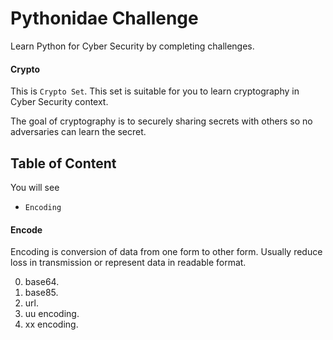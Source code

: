# Pythonidae Challenge

Learn Python for Cyber Security by completing challenges.

#### Crypto

This is `Crypto Set`. This set is suitable for you to learn cryptography in Cyber Security context.

The goal of cryptography is to securely sharing secrets with others so no adversaries can learn the secret.

## Table of Content

You will see

- `Encoding`

#### Encode

Encoding is conversion of data from one form to other form. Usually reduce loss in transmission or represent data in readable format.

0. base64.
1. base85.
2. url.
3. uu encoding.
4. xx encoding.